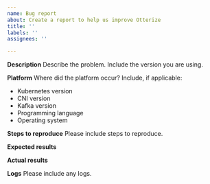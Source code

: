 ```yaml
---
name: Bug report
about: Create a report to help us improve Otterize
title: ''
labels: ''
assignees: ''

---
```


**Description**
Describe the problem. Include the version you are using.

**Platform**
Where did the platform occur? Include, if applicable:
* Kubernetes version
* CNI version
* Kafka version
* Programming language
* Operating system

**Steps to reproduce**
Please include steps to reproduce.

**Expected results**

**Actual results**

**Logs**
Please include any logs.
